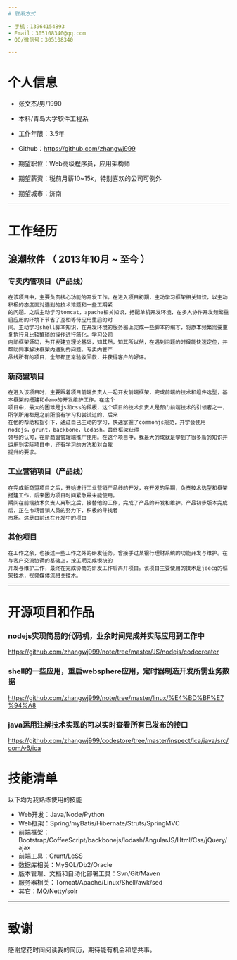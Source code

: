 ```yaml
---
# 联系方式

- 手机：13964154893
- Email：305108340@qq.com
- QQ/微信号：305108340

---
```


# 个人信息

 - 张文杰/男/1990 
 - 本科/青岛大学软件工程系 
 - 工作年限：3.5年
 - Github：https://github.com/zhangwj999

 - 期望职位：Web高级程序员，应用架构师
 - 期望薪资：税前月薪10~15k，特别喜欢的公司可例外
 - 期望城市：济南

---

# 工作经历

## 浪潮软件 （ 2013年10月 ~ 至今 ）

### 专卖内管项目（产品线）
	在该项目中，主要负责核心功能的开发工作。在进入项目初期，主动学习框架相关知识，以主动积极的态度面对遇到的技术难题和一些工期紧
	的问题。之后主动学习tomcat，apache相关知识，搭配单机开发环境，在多人协作开发频繁重启应用的环境下节省了互相等待应用重启的时
	间。主动学习shell脚本知识，在开发环境的服务器上完成一些脚本的编写，将原本频繁需要重复执行且比较繁琐的操作进行简化。学习公司
	内部框架源码，为开发建立理论基础，知其然，知其所以然，在遇到问题的时候能快速定位，并帮助同事解决框架内遇到的问题。专卖内管产
	品线所有的项目，全部都正常验收回款，并获得客户的好评。
	
### 新商盟项目
	在进入该项目时，主要跟着项目前端负责人一起开发前端框架，完成前端的技术和组件选型，基本框架的搭建和demo的开发维护工作。在这个
	项目中，最大的困难是js和css的段板，这个项目的技术负责人是部门前端技术的引领者之一，所学所用都是之前所没有学习和尝试过的，后来
	在他的帮助和指引下，通过自己主动的学习，快速掌握了commonjs规范，并学会使用nodejs，grunt，backbone，lodash。最终框架获得
	领导的认可，在新商盟管理端推广使用。在这个项目中，我最大的成就是学到了很多新的知识并运用到实际项目中，还有学习的方法和对自我
	提升的要求。

### 工业营销项目（产品线）
	在完成新商盟项目之后，开始进行工业营销产品线的开发，在开发的早期，负责技术选型和框架搭建工作，后来因为项目时间紧急最未能使用。
	期间在前端技术负责人离职之后，接替他的工作，完成了产品的开发和维护。产品初步版本完成后，正在市场营销人员的努力下，积极的寻找着
	市场。这是目前还在开发中的项目
	
### 其他项目
	在工作之余，也接过一些工作之外的研发任务。曾接手过某银行理财系统的功能开发与维护。在与客户交流协调的基础上，按工期完成模块的
	开发与维护工作，最终在完成协商的研发工作后离开项目。该项目主要使用的技术是jeecg的框架技术，视频媒体流相关技术。

---

# 开源项目和作品

### nodejs实现简易的代码机，业余时间完成并实际应用到工作中
https://github.com/zhangwj999/note/tree/master/JS/nodejs/codecreater
	
### shell的一些应用，重启websphere应用，定时器制造开发所需业务数据
https://github.com/zhangwj999/note/tree/master/linux/%E4%BD%BF%E7%94%A8

### java运用注解技术实现的可以实时查看所有已发布的接口
https://github.com/zhangwj999/codestore/tree/master/inspect/ica/java/src/com/v6/ica

# 技能清单

以下均为我熟练使用的技能

- Web开发：Java/Node/Python
- Web框架：Spring/myBatis/Hibernate/Struts/SpringMVC
- 前端框架：Bootstrap/CoffeeScript/backbonejs/lodash/AngularJS/Html/Css/jQuery/ajax
- 前端工具：Grunt/LeSS
- 数据库相关：MySQL/Db2/Oracle
- 版本管理、文档和自动化部署工具：Svn/Git/Maven
- 服务器相关：Tomcat/Apache/Linux/Shell/awk/sed
- 其它：MQ/Netty/solr

---

# 致谢
感谢您花时间阅读我的简历，期待能有机会和您共事。